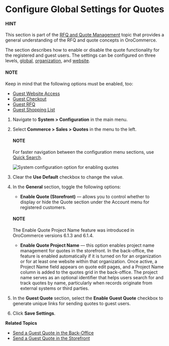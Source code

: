 <a id="sys-conf-commerce-guest-enable-guest-quotes"></a>

# Configure Global Settings for Quotes

<!-- begin_guest_quote -->

#### HINT
This section is part of the [RFQ and Quote Management](../../../../../concept-guides/customers-sales/rfq-quotes/index.md#concept-guide-rfq-quotes) topic that provides a general understanding of the RFQ and quote concepts in OroCommerce.

The section describes how to enable or disable the quote functionality for the registered and guest users. The settings can be configured on three levels, [global](#sys-conf-commerce-guest-enable-guest-quotes), [organization](../../../user-management/organizations/org-configuration/commerce/sales/organization-quote.md#sys-organization-quotes), and [website](../../../websites/web-configuration/commerce/sales/website-quotes.md#sys-websites-quotes).

#### NOTE
Keep in mind that the following options must be enabled, too:

* [Guest Website Access](../guests/global-guest-access.md#sys-conf-commerce-guest-enable-access)
* [Guest Checkout](global-checkout-config.md#user-guide-system-configuration-commerce-sales-checkout)
* [Guest RFQ](rfq.md#user-guide-system-configuration-commerce-sales-rfq)
* [Guest Shopping List](global-shopping-list.md#user-guide-system-configuration-commerce-sales-shopping-list)

1. Navigate to **System > Configuration** in the main menu.
2. Select **Commerce > Sales > Quotes** in the menu to the left.

   #### NOTE
   For faster navigation between the configuration menu sections, use [Quick Search](../../quick-search.md#user-guide-system-configuration-quick-search).

   ![System configuration option for enabling quotes](user/img/system/config_commerce/sales/global_quote_config.png)
3. Clear the **Use Default** checkbox to change the value.
4. In the **General** section, toggle the following options:
   * **Enable Quote (Storefront)** — allows you to control whether to display or hide the Quote section under the Account menu for registered customers.

   #### NOTE
   The Enable Quote Project Name feature was introduced in OroCommerce versions 6.1.3 and 6.1.4.

   * **Enable Quote Project Name** — this option enables project name management for quotes in the storefront. In the back-office, the feature is enabled automatically if it is turned on for an organization or for at least one website within that organization. Once active, a Project Name field appears on quote edit pages, and a Project Name column is added to the quotes grid in the back-office. The project name serves as an optional identifier that helps users search for and track quotes by name, particularly when records originate from external systems or third parties.
5. In the **Guest Quote** section, select the **Enable Guest Quote** checkbox to generate unique links for sending quotes to guest users.
6. Click **Save Settings**.

<!-- finish_guest_quote -->

**Related Topics**

* [Send a Guest Quote in the Back-Office](../../../../sales/quotes/guest-quote.md#user-guide-sales-guest-quotes)
* [Send a Guest Quote in the Storefront](../../../../../storefront/quotes/guests.md#frontstore-guide-guest-quotes)
